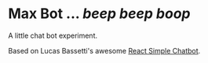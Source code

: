 # Max Bot ... *beep beep boop*

A little chat bot experiment.

Based on Lucas Bassetti's awesome [React Simple Chatbot](https://lucasbassetti.com.br/react-simple-chatbot/).
